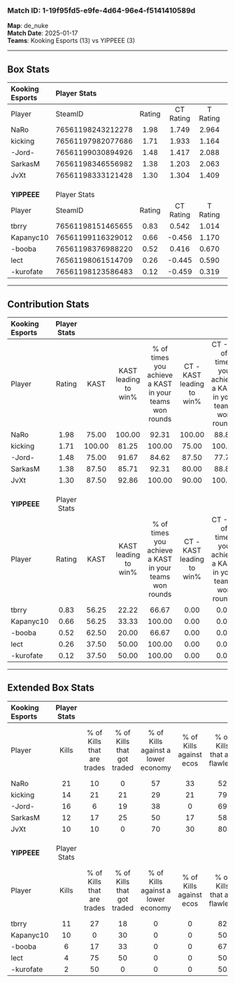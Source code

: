 ### Match ID: 1-19f95fd5-e9fe-4d64-96e4-f5141410589d  
**Map**: de_nuke  
**Match Date**: 2025-01-17  
**Teams**: Kooking Esports (13) vs YIPPEEE (3)  

---  

## Box Stats  

| **Kooking Esports** | Player Stats      |        |           |          |        |       |       |         |        |      |     |
| :- | :- | :-: | :-: | :-: | :-: | :-: | :-: | :-: | :-: | :-: | :-: |
| Player              | SteamID           | Rating | CT Rating | T Rating |  KAST  |  ADR  | Kills | Assists | Deaths | K/D  | HS% |
| NaRo                | 76561198243212278 |  1.98  |   1.749   |  2.964   | 75.00  | 130.4 |  21   |    3    |   6    | 3.50 | 61  |
| kicking             | 76561197982077686 |  1.71  |   1.933   |  1.164   | 100.00 | 83.7  |  14   |    4    |   4    | 3.50 | 64  |
| -Jord-              | 76561199030894926 |  1.48  |   1.417   |  2.088   | 75.00  | 116.9 |  16   |    6    |   12   | 1.33 | 68  |
| SarkasM             | 76561198346556982 |  1.38  |   1.203   |  2.063   | 87.50  | 76.3  |  12   |    4    |   7    | 1.71 | 66  |
| JvXt                | 76561198333121428 |  1.30  |   1.304   |  1.409   | 87.50  | 53.4  |  10   |    3    |   4    | 2.50 | 20  |
|                     |                   |        |           |          |        |       |       |         |        |      |     |
|                     |                   |        |           |          |        |       |       |         |        |      |     |
|                     |                   |        |           |          |        |       |       |         |        |      |     |
| **YIPPEEE**         | Player Stats      |        |           |          |        |       |       |         |        |      |     |
| Player              | SteamID           | Rating | CT Rating | T Rating |  KAST  |  ADR  | Kills | Assists | Deaths | K/D  | HS% |
| tbrry               | 76561198151465655 |  0.83  |   0.542   |  1.014   | 56.25  | 71.1  |  11   |    0    |   14   | 0.79 | 63  |
| Kapanyc10           | 76561199116329012 |  0.66  |  -0.456   |  1.170   | 56.25  | 55.6  |  10   |    1    |   16   | 0.63 | 70  |
| -booba              | 76561198376988220 |  0.52  |   0.416   |  0.670   | 62.50  | 49.3  |   6   |    4    |   15   | 0.40 | 50  |
| lect                | 76561198061514709 |  0.26  |  -0.445   |  0.590   | 37.50  | 51.9  |   4   |    2    |   14   | 0.29 | 25  |
| -kurofate           | 76561198123586483 |  0.12  |  -0.459   |  0.319   | 37.50  | 38.4  |   2   |    4    |   14   | 0.14 | 100 |
---  

## Contribution Stats  

| **Kooking Esports** | Player Stats |        |                      |                                                        |                           |                                                             |                          |                                                            |
| :- | :-: | :-: | :-: | :-: | :-: | :-: | :-: | :-: |
| Player              |    Rating    |  KAST  | KAST leading to win% | % of times you achieve a KAST in your teams won rounds | CT - KAST leading to win% | CT - % of times you achieve a KAST in your teams won rounds | T - KAST leading to win% | T - % of times you achieve a KAST in your teams won rounds |
| NaRo                |     1.98     | 75.00  |        100.00        |                         92.31                          |          100.00           |                            88.89                            |          100.00          |                           100.00                           |
| kicking             |     1.71     | 100.00 |        81.25         |                         100.00                         |           75.00           |                           100.00                            |          100.00          |                           100.00                           |
| -Jord-              |     1.48     | 75.00  |        91.67         |                         84.62                          |           87.50           |                            77.78                            |          100.00          |                           100.00                           |
| SarkasM             |     1.38     | 87.50  |        85.71         |                         92.31                          |           80.00           |                            88.89                            |          100.00          |                           100.00                           |
| JvXt                |     1.30     | 87.50  |        92.86         |                         100.00                         |           90.00           |                           100.00                            |          100.00          |                           100.00                           |
|                     |              |        |                      |                                                        |                           |                                                             |                          |                                                            |
|                     |              |        |                      |                                                        |                           |                                                             |                          |                                                            |
|                     |              |        |                      |                                                        |                           |                                                             |                          |                                                            |
| **YIPPEEE**         | Player Stats |        |                      |                                                        |                           |                                                             |                          |                                                            |
| Player              |    Rating    |  KAST  | KAST leading to win% | % of times you achieve a KAST in your teams won rounds | CT - KAST leading to win% | CT - % of times you achieve a KAST in your teams won rounds | T - KAST leading to win% | T - % of times you achieve a KAST in your teams won rounds |
| tbrry               |     0.83     | 56.25  |        22.22         |                         66.67                          |           0.00            |                            0.00                             |          28.57           |                           66.67                            |
| Kapanyc10           |     0.66     | 56.25  |        33.33         |                         100.00                         |           0.00            |                            0.00                             |          33.33           |                           100.00                           |
| -booba              |     0.52     | 62.50  |        20.00         |                         66.67                          |           0.00            |                            0.00                             |          25.00           |                           66.67                            |
| lect                |     0.26     | 37.50  |        50.00         |                         100.00                         |           0.00            |                            0.00                             |          50.00           |                           100.00                           |
| -kurofate           |     0.12     | 37.50  |        50.00         |                         100.00                         |           0.00            |                            0.00                             |          50.00           |                           100.00                           |
---  

## Extended Box Stats  

| **Kooking Esports** | Player Stats |                            |                            |                                    |                         |                              |                                 |        |                             |                                     |                          |                               |                            |
| :- | :-: | :-: | :-: | :-: | :-: | :-: | :-: | :-: | :-: | :-: | :-: | :-: | :-: |
| Player              |    Kills     | % of Kills that are trades | % of Kills that got traded | % of Kills against a lower economy | % of Kills against ecos | % of Kills that are flawless | % of Kills that are close duels | Deaths | % of Deaths that get traded | % of Deaths against a lower economy | % of Deaths against ecos | % of Deaths that are flawless | % of Deaths that are close |
| NaRo                |      21      |             10             |             0              |                 57                 |           33            |              52              |                5                |   6    |             33              |                 17                  |            0             |              67               |             0              |
| kicking             |      14      |             21             |             21             |                 29                 |           21            |              79              |                7                |   4    |             50              |                 50                  |            25            |              100              |             0              |
| -Jord-              |      16      |             6              |             19             |                 38                 |            0            |              69              |               13                |   12   |             25              |                 33                  |            17            |              50               |             0              |
| SarkasM             |      12      |             17             |             25             |                 50                 |           17            |              58              |               17                |   7    |             14              |                 29                  |            0             |              57               |             14             |
| JvXt                |      10      |             10             |             0              |                 70                 |           30            |              80              |                0                |   4    |             25              |                 25                  |            0             |              100              |             0              |
|                     |              |                            |                            |                                    |                         |                              |                                 |        |                             |                                     |                          |                               |                            |
|                     |              |                            |                            |                                    |                         |                              |                                 |        |                             |                                     |                          |                               |                            |
|                     |              |                            |                            |                                    |                         |                              |                                 |        |                             |                                     |                          |                               |                            |
| **YIPPEEE**         | Player Stats |                            |                            |                                    |                         |                              |                                 |        |                             |                                     |                          |                               |                            |
| Player              |    Kills     | % of Kills that are trades | % of Kills that got traded | % of Kills against a lower economy | % of Kills against ecos | % of Kills that are flawless | % of Kills that are close duels | Deaths | % of Deaths that get traded | % of Deaths against a lower economy | % of Deaths against ecos | % of Deaths that are flawless | % of Deaths that are close |
| tbrry               |      11      |             27             |             18             |                 0                  |            0            |              82              |                0                |   14   |             14              |                  0                  |            0             |              71               |             7              |
| Kapanyc10           |      10      |             0              |             30             |                 0                  |            0            |              50              |               10                |   16   |             19              |                  0                  |            0             |              81               |             6              |
| -booba              |      6       |             17             |             33             |                 0                  |            0            |              67              |                0                |   15   |             13              |                  0                  |            0             |              60               |             0              |
| lect                |      4       |             75             |             50             |                 0                  |            0            |              50              |                0                |   14   |             14              |                  0                  |            0             |              50               |             14             |
| -kurofate           |      2       |             50             |             0              |                 0                  |            0            |              50              |                0                |   14   |              0              |                  0                  |            0             |              64               |             14             |
